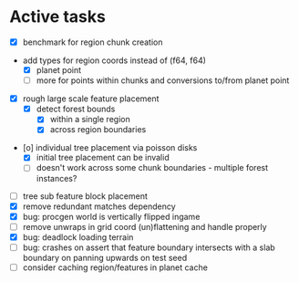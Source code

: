 # Active tasks

* [X] benchmark for region chunk creation
* add types for region coords instead of (f64, f64)
	* [X] planet point
	* [ ] more for points within chunks and conversions to/from planet point
* [X] rough large scale feature placement
	* [X] detect forest bounds
		* [X] within a single region
		* [X] across region boundaries
* [o] individual tree placement via poisson disks
	* [X] initial tree placement can be invalid
	* [ ] doesn't work across some chunk boundaries - multiple forest instances?
* [ ] tree sub feature block placement
* [X] remove redundant matches dependency
* [X] bug: procgen world is vertically flipped ingame
* [ ] remove unwraps in grid coord (un)flattening and handle properly
* [X] bug: deadlock loading terrain
* [ ] bug: crashes on assert that feature boundary intersects with a slab boundary on panning upwards on test seed
* [ ] consider caching region/features in planet cache
